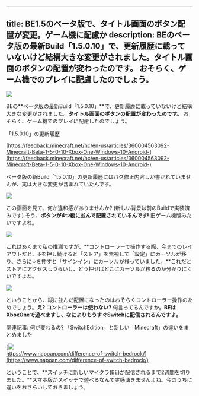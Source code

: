 
---
title: BE1.5のベータ版で、タイトル画面のボタン配置が変更。ゲーム機に配慮か
description: BEのベータ版の最新Build「1.5.0.10」で、更新履歴に載っていないけど結構大きな変更がされました。タイトル画面のボタンの配置が変わったのです。 おそらく、ゲーム機でのプレイに配慮したのでしょう。
---

![](https://cdn-ak.f.st-hatena.com/images/fotolife/s/sasigume/20210208/20210208123816.png)

BEの**ベータ版の最新Build「1.5.0.10」**で、更新履歴に載っていないけど結構大きな変更がされました。**タイトル画面のボタンの配置が変わったのです。** おそらく、ゲーム機でのプレイに配慮したのでしょう。

「1.5.0.10」の更新履歴

[https://feedback.minecraft.net/hc/en-us/articles/360004563092-Minecraft-Beta-1-5-0-10-Xbox-One-Windows-10-Android-](https://feedback.minecraft.net/hc/en-us/articles/360004563092-Minecraft-Beta-1-5-0-10-Xbox-One-Windows-10-Android-)

ベータ版の新Build「1.5.0.10」の更新履歴にはバグ修正内容しか書かれていませんが、実は大きな変更が含まれていたんです。

![](https://cdn-ak.f.st-hatena.com/images/fotolife/s/sasigume/20210208/20210208115218.png)

この画面を見て、何か違和感がありませんか? (新しい背景は前のBuildで実装済みです) そう、**ボタンが4つ縦に並んで配置されているんです!** 旧ゲーム機版みたいですよね。

![](https://cdn-ak.f.st-hatena.com/images/fotolife/s/sasigume/20210208/20210208123003.png)

これはあくまで私の推測ですが、**コントローラーで操作する際、今までのレイアウトだと、↓を押し続けると「ストア」を無視して「設定」にカーソルが移り、さらに↓を押すと「サインイン」にカーソルが移っていました。**これだとストアにアクセスしづらいし、どう押せばどこにカーソルが移るのか分かりにくいですよね。

![](https://cdn-ak.f.st-hatena.com/images/fotolife/s/sasigume/20210208/20210208103545.png)

ということから、縦に並んだ配置になったのはおそらくコントローラー操作のためでしょう。**え? コントローラーは使わない?** 何言ってるんですか。**BEはXboxOneで遊べますし、なによりもうすぐSwitchに配信されるんですよ。**

関連記事: 何が変わるの? 「SwitchEdition」と新しい「Minecraft」の違いをまとめました

[![](https://cdn-ak.f.st-hatena.com/images/fotolife/s/sasigume/20210208/20210208105007.png)  
https://www.napoan.com/difference-of-switch-bedrock/](https://www.napoan.com/difference-of-switch-bedrock/)

ということで、**スイッチに新しいマイクラ(BE)が配信されるまで2週間を切りました。**スマホ版がスイッチで遊べるなんて実感湧きませんよね。今のうちに違いをおさらいしておきましょう。
